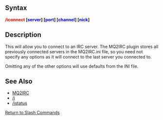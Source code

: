 ## Syntax

**<span style="color:red">/iconnect</span> \[<span style="color:blue">server</span>\]
\[<span style="color:blue">port</span>\] \[<span style="color:blue">channel</span>\]
\[<span style="color:blue">nick</span>\]**

## Description

This will allow you to connect to an IRC server. The MQ2IRC plugin stores all previously connected servers in the
MQ2IRC.ini file, so you need not specify any options as it will connect to the last server you connected to.

Omitting any of the other options will use defaults from the INI file.

## See Also

-   [MQ2IRC](../plugins/mq2irc.md)
-   [/i](i.md)
-   [/istatus](istatus.md)

[Return to Slash Commands](slash-commands.md)


